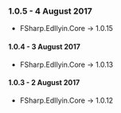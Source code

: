 ### 1.0.5 - 4 August 2017
* FSharp.EdIlyin.Core -> 1.0.15

#### 1.0.4 - 3 August 2017
* FSharp.EdIlyin.Core -> 1.0.13

#### 1.0.3 - 2 August 2017
* FSharp.EdIlyin.Core -> 1.0.12
